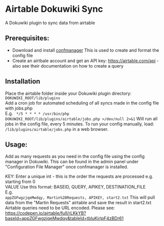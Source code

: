 # Airtable Dokuwiki Sync  
A Dokuwiki plugin to sync data from airtable  

## Prerequisites:
* Download and install [confmanager](https://www.dokuwiki.org/plugin:confmanager) This is used to create and format the config file
* Create an airtbale account and get an API key: https://airtable.com/api - also see their documentation on how to create a query  

## Installation
Place the airtable folder inside your Dokuwiki plugin directory:  
`DOKUWIKI_ROOT/lib/plugins`  
Add a cron job for automated scheduling of all syncs made in the config file with jobs.php  
E.g. ` */5 * * * * /usr/bin/php DOKUWIKI_ROOT/lib/plugins/airtable/jobs.php >/dev/null 2>&1`
Will run all jobs in the config file, every 5 minutes.
To run your config manually, load: `/lib/plugins/airtable/jobs.php` in a web browser.

## Usage:
Add as many requests as you need in the config file using the config manager in Dokuwiki. This can be found in the admin panel under "Configuration File Manager" once confmanager is installed.

KEY: Enter a unique int - this is the order the requests are processed e.g. starting from 0  
VALUE Use this format: BASEID, QUERY, APIKEY, DESTINATION_FILE  
E.g.  
`appZGFwgzjqeMwdqy, Martin%20Requests, APIKEY, start2.txt`
This will pull data from the "Martin Requests" airtable and save the result in start2.txt
Airtable queries need to be URL encoded. Please see: https://codepen.io/airtable/full/rLKkYB?baseId=appZGFwgzjqeMwdqy&tableId=tbluKjrlpF4zBDr61
